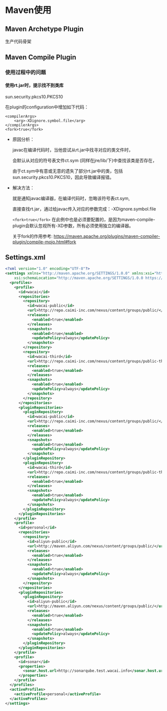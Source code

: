 # Maven使用

## Maven Archetype Plugin

生产代码骨架

## Maven Compile Plugin

### 使用过程中的问题

#### 使用rt.jar时，提示找不到类库

sun.security.pkcs10.PKCS10

在plugin的configuration中增加如下代码：

```
<compilerArgs>
    <arg>-XDignore.symbol.file</arg>
</compilerArgs>
<fork>true</fork>
```

- 原因分析：

	javac在编译代码时，当他尝试从rt.jar中找寻对应的类文件时，

	会默认从对应的符号表文件ct.sym (同样在jre/lib/下)中查找该类是否存在，

	由于ct.sym中有意或无意的遗失了部分rt.jar中的类，包括sun.security.pkcs10.PKCS10，因此导致编译报错。

- 解决方法：

	就是通知javac编译器，在编译代码时，忽略该符号表ct.sym, 

	直接查找rt.jar，通过给javac传入对应的参数完成：-XDignore.symbol.file

	`<fork>true</fork>`
	在此例中也是必须要配置的，是因为maven-compile-plugin会默认忽视所有-XD参数，所有必须使用独立的编译器。

	关于fork的作用参考: <https://maven.apache.org/plugins/maven-compiler-plugin/compile-mojo.html#fork>

## Settings.xml

```xml
<?xml version="1.0" encoding="UTF-8"?>
<settings xmlns="http://maven.apache.org/SETTINGS/1.0.0" xmlns:xsi="http://www.w3.org/2001/XMLSchema-instance"
    xsi:schemaLocation="http://maven.apache.org/SETTINGS/1.0.0 https://maven.apache.org/xsd/settings-1.0.0.xsd">
  <profiles>
    <profile>
      <id>wacai</id>
      <repositories>
        <repository>
          <id>wacai-public</id>
          <url>http://repo.caimi-inc.com/nexus/content/groups/public/</url>
          <releases>
            <enabled>true</enabled>
          </releases>
          <snapshots>
            <enabled>true</enabled>
            <updatePolicy>always</updatePolicy>
          </snapshots>
        </repository>
        <repository>
          <id>wacai-third</id>
          <url>http://repo.caimi-inc.com/nexus/content/groups/public-third/</url>
          <releases>
            <enabled>true</enabled>
          </releases>
          <snapshots>
            <enabled>true</enabled>
            <updatePolicy>always</updatePolicy>
          </snapshots>
        </repository>
      </repositories>
      <pluginRepositories>
        <pluginRepository>
          <id>wacai-public</id>
          <url>http://repo.caimi-inc.com/nexus/content/groups/public/</url>
          <releases>
            <enabled>true</enabled>
          </releases>
          <snapshots>
            <enabled>true</enabled>
            <updatePolicy>always</updatePolicy>
          </snapshots>
        </pluginRepository>
        <pluginRepository>
          <id>wacai-third</id>
          <url>http://repo.caimi-inc.com/nexus/content/groups/public-third/</url>
          <releases>
            <enabled>true</enabled>
          </releases>
          <snapshots>
            <enabled>true</enabled>
            <updatePolicy>always</updatePolicy>
          </snapshots>
        </pluginRepository>
      </pluginRepositories>
    </profile>
    <profile>
      <id>personal</id>
      <repositories>
        <repository>
          <id>aliyun-public</id>
          <url>http://maven.aliyun.com/nexus/content/groups/public/</url>
          <releases>
            <enabled>true</enabled>
          </releases>
          <snapshots>
            <enabled>true</enabled>
            <updatePolicy>always</updatePolicy>
          </snapshots>
        </repository>
      </repositories>
      <pluginRepositories>
        <pluginRepository>
          <id>aliyun-public</id>
          <url>http://maven.aliyun.com/nexus/content/groups/public/</url>
          <releases>
            <enabled>true</enabled>
          </releases>
          <snapshots>
            <enabled>true</enabled>
            <updatePolicy>always</updatePolicy>
          </snapshots>
        </pluginRepository>
      </pluginRepositories>
    </profile>
    <profile>
      <id>sonar</id>
      <properties>
        <sonar.host.url>http://sonarqube.test.wacai.info</sonar.host.url>
      </properties>
    </profile>
  </profiles>
  <activeProfiles>
    <activeProfile>personal</activeProfile>
  </activeProfiles>
</settings>
```